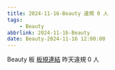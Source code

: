 ```yaml
---
title: 2024-11-16-Beauty 違規 0 人
tags:
    - Beauty
abbrlink: 2024-11-16-Beauty
date: Beauty-2024-11-16 12:00:00
---
```

Beauty 板 [板規連結](https://www.ptt.cc/bbs/Beauty/M.1630069980.A.84B.html)
昨天違規 0 人

